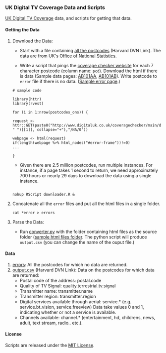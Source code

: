 ### UK Digital TV Coverage Data and Scripts

[UK Digital TV Coverage](http://www.digitaluk.co.uk/coveragechecker/) data, and scripts for getting that data. 

#### Getting the Data

1. Download the Data: 
	
	* Start with a file containing [all the postcodes](http://dx.doi.org/10.7910/DVN/NRY5OP) (Harvard DVN Link). The data are from UK's [Office of National Statistics](http://www.ons.gov.uk/ons/guide-method/geography/products/postcode-directories/-nspp-/index.html).

    * Write a script that pings the [coverage checker website](http://www.digitaluk.co.uk/coveragechecker/) for each 7 character postcode (column name: `pcd`). Download the html if there is data (Sample data pages: [AB101AA](data/sample_src_data/AB101AA.html), [AB101AB](data/sample_src_data/AB101AB.html)). Write postcode to `error` file if there is no data. ([Sample error page](data/sample_src_data/Error.html).)

    ```{r sample_scraper_code}
    # sample code

    library(httr)
    library(rvest)

    for (i in 1:nrow(postcodes_ons)) {

    request <- httr::GET(paste0("http://www.digitaluk.co.uk/coveragechecker/main/display/detailed/",paste(strsplit(postcodes_ons$pcd[i], " ")[[1]], collapse="+"),"/NA/0"))

    webpage <- html(request)
    if(length(webpage %>% html_nodes("#error-frame"))!=0)
    ...

    }

    ```
    
    * Given there are 2.5 million postcodes, run multiple instances. For instance, if a page takes 1 second to return, we need approximately 700 hours or nearly 29 days to download the data using a single instance. 

    ```{r sample_run_code}

    nohup RScript downloader.R & 

    ```

2. Concatenate all the `error` files and put all the html files in a single folder.
    ```
    cat *error > errors
    
    ```

3. Parse the Data: 
    * Run [converter.py](converter.py) with the folder containing html files as the source folder ([sample html files folder](data/sample_src_data/). The python script will produce `output.csv` (you can change the name of the ouput file.)

#### Data

1. [errors](data/errors): All the postcodes for which no data are returned.
2. [output.csv](http://dx.doi.org/10.7910/DVN/NRY5OP)  (Harvard DVN Link): Data on the postcodes for which data are returned:
    * Postal code of the address: postal.code
    * Quality of TV Signal: quality.terrestrial.tv.signal
    * Transmitter name: transmitter.name
    * Transmitter region: transmitter.region
    * Digital services available through aerial: service.* (e.g. service.bt_vision, service.freeview) Data take values 0 and 1, indicating whether or not a service is available.
    * Channels available: channel.* (entertainment, hd, childrens, news, adult, text stream, radio.. etc.).
    
#### License
Scripts are released under the [MIT License](License.md).
